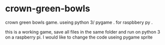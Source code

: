 # crown-green-bowls

crown green bowls game. 
useing python 3/ pygame .
for raspbbery py .

this is a working game, save all files in the same folder and run on python  3  on a raspberry pi.
I would like to change the code useing pygame sprite


